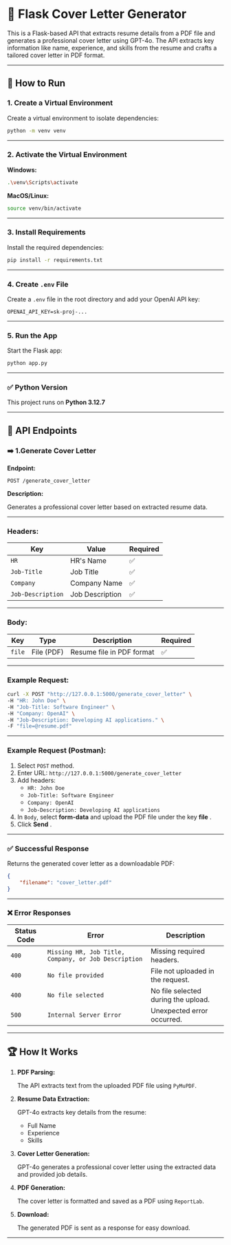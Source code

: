 # 📝 **Flask Cover Letter Generator**

This is a Flask-based API that extracts resume details from a PDF file and generates a professional cover letter using GPT-4o. The API extracts key information like name, experience, and skills from the resume and crafts a tailored cover letter in PDF format.

---

## 🚀 **How to Run**

### 1. **Create a Virtual Environment**

Create a virtual environment to isolate dependencies:

```bash
python -m venv venv
```

---

### 2. **Activate the Virtual Environment**

**Windows:**

```bash
.\venv\Scripts\activate
```

**MacOS/Linux:**

```bash
source venv/bin/activate
```

---

### 3. **Install Requirements**

Install the required dependencies:

```bash
pip install -r requirements.txt
```

---

### 4. **Create `.env` File**

Create a `.env` file in the root directory and add your OpenAI API key:

```plaintext
OPENAI_API_KEY=sk-proj-...
```

---

### 5. **Run the App**

Start the Flask app:

```bash
python app.py
```

---

### ✅ **Python Version**

This project runs on **Python 3.12.7**

---

## 📌 **API Endpoints**

### ➡️ 1.**Generate Cover Letter**

**Endpoint:**

```http
POST /generate_cover_letter
```

**Description:**

Generates a professional cover letter based on extracted resume data.

---

### **Headers:**

| Key                 | Value           | Required |
| ------------------- | --------------- | -------- |
| `HR`              | HR's Name       | ✅       |
| `Job-Title`       | Job Title       | ✅       |
| `Company`         | Company Name    | ✅       |
| `Job-Description` | Job Description | ✅       |

---

### **Body:**

| Key      | Type       | Description               | Required |
| -------- | ---------- | ------------------------- | -------- |
| `file` | File (PDF) | Resume file in PDF format | ✅       |

---

### **Example Request:**

```bash
curl -X POST "http://127.0.0.1:5000/generate_cover_letter" \
-H "HR: John Doe" \
-H "Job-Title: Software Engineer" \
-H "Company: OpenAI" \
-H "Job-Description: Developing AI applications." \
-F "file=@resume.pdf"
```

---

### **Example Request (Postman):**

1. Select `POST` method.
2. Enter URL: `http://127.0.0.1:5000/generate_cover_letter`
3. Add headers:
   * `HR: John Doe`
   * `Job-Title: Software Engineer`
   * `Company: OpenAI`
   * `Job-Description: Developing AI applications`
4. In `Body`, select **form-data** and upload the PDF file under the key  **file** .
5. Click  **Send** .

---

### ✅ **Successful Response**

Returns the generated cover letter as a downloadable PDF:

```json
{
    "filename": "cover_letter.pdf"
}
```

---

### ❌ **Error Responses**

| Status Code | Error                                                  | Description                         |
| ----------- | ------------------------------------------------------ | ----------------------------------- |
| `400`     | `Missing HR, Job Title, Company, or Job Description` | Missing required headers.           |
| `400`     | `No file provided`                                   | File not uploaded in the request.   |
| `400`     | `No file selected`                                   | No file selected during the upload. |
| `500`     | `Internal Server Error`                              | Unexpected error occurred.          |

---

## 🏆 **How It Works**

1. **PDF Parsing:**

   The API extracts text from the uploaded PDF file using `PyMuPDF`.
2. **Resume Data Extraction:**

   GPT-4o extracts key details from the resume:

   * Full Name
   * Experience
   * Skills
3. **Cover Letter Generation:**

   GPT-4o generates a professional cover letter using the extracted data and provided job details.
4. **PDF Generation:**

   The cover letter is formatted and saved as a PDF using `ReportLab`.
5. **Download:**

   The generated PDF is sent as a response for easy download.

---

